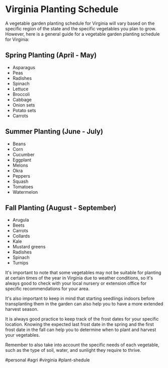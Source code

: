 # Virginia Planting Schedule

A vegetable garden planting schedule for Virginia will vary based on the specific region of the state and the specific vegetables you plan to grow. However, here is a general guide for a vegetable garden planting schedule for Virginia:

## Spring Planting (April - May)

-   Asparagus
-   Peas
-   Radishes
-   Spinach
-   Lettuce
-   Broccoli
-   Cabbage
-   Onion sets
-   Potato sets
-   Carrots

## Summer Planting (June - July)

-   Beans
-   Corn
-   Cucumber
-   Eggplant
-   Melons
-   Okra
-   Peppers
-   Squash
-   Tomatoes
-   Watermelon

## Fall Planting (August - September)

-   Arugula
-   Beets
-   Carrots
-   Collards
-   Kale
-   Mustard greens
-   Radishes
-   Spinach
-   Turnips

It's important to note that some vegetables may not be suitable for planting at certain times of the year in Virginia due to weather conditions, so it's always good to check with your local nursery or extension office for specific recommendations for your area.

It's also important to keep in mind that starting seedlings indoors before transplanting them in the garden can also help you to have a more extended harvest season.

It is always good practice to keep track of the frost dates for your specific location. Knowing the expected last frost date in the spring and the first frost date in the fall can help you to determine when to plant and harvest your vegetables.

Remember to also take into account the specific needs of each vegetable, such as the type of soil, water, and sunlight they require to thrive.

#personal #agri #virginia #plant-shedule